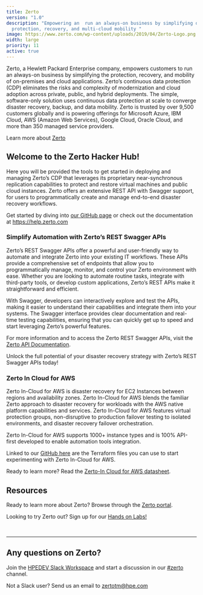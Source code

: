 ```yaml
---
title: Zerto
version: "1.0"
description: "Empowering an  run an always-on business by simplifying data
  protection, recovery, and multi-cloud mobility "
image: https://www.zerto.com/wp-content/uploads/2019/04/Zerto-Logo.png
width: large
priority: 11
active: true
---
```

Zerto, a Hewlett Packard Enterprise company, empowers customers to run an always-on business by simplifying the protection, recovery, and mobility of on-premises and cloud applications. Zerto’s continuous data protection (CDP) eliminates the risks and complexity of modernization and cloud adoption across private, public, and hybrid deployments. The simple, software-only solution uses continuous data protection at scale to converge disaster recovery, backup, and data mobility. Zerto is trusted by over 9,500 customers globally and is powering offerings for Microsoft Azure, IBM Cloud, AWS (Amazon Web Services), Google Cloud, Oracle Cloud, and more than 350 managed service providers.  

Learn more about [Zerto](https://www.hpe.com/us/en/zerto.html)

## Welcome to the Zerto Hacker Hub!

Here you will be provided the tools to get started in deploying and managing Zerto’s CDP that leverages its proprietary near-synchronous replication capabilities to protect and restore virtual machines and public cloud instances. Zerto offers an extensive REST API with Swagger support, for users to programmatically create and manage end-to-end disaster recovery workflows.  

Get started by diving into [our GitHub page](https://github.com/ZertoPublic) or check out the documentation at <https://help.zerto.com>



### Simplify Automation with Zerto’s REST Swagger APIs

Zerto’s REST Swagger APIs offer a powerful and user-friendly way to automate and integrate Zerto into your existing IT workflows. These APIs provide a comprehensive set of endpoints that allow you to programmatically manage, monitor, and control your Zerto environment with ease. Whether you are looking to automate routine tasks, integrate with third-party tools, or develop custom applications, Zerto’s REST APIs make it straightforward and efficient.

With Swagger, developers can interactively explore and test the APIs, making it easier to understand their capabilities and integrate them into your systems. The Swagger interface provides clear documentation and real-time testing capabilities, ensuring that you can quickly get up to speed and start leveraging Zerto’s powerful features.

For more information and to access the Zerto REST Swagger APIs, visit the [Zerto API Documentation](https://www.zerto.com/myzerto/apis/).

Unlock the full potential of your disaster recovery strategy with Zerto’s REST Swagger APIs today!



### Zerto In Cloud for AWS

Zerto In-Cloud for AWS is disaster recovery for EC2 Instances between regions and availability zones. Zerto In-Cloud for AWS blends the familiar Zerto approach to disaster recovery for workloads with the AWS native platform capabilities and services. Zerto In-Cloud for AWS features virtual protection groups, non-disruptive to production failover testing to isolated environments, and disaster recovery failover orchestration. 

Zerto In-Cloud for AWS supports 1000+ instance types and is 100% API-first developed to enable automation tools integration. 

Linked to our [GitHub here](https://github.com/ZertoPublic/ZIC-AWS) are the Terraform files you can use to start experimenting with Zerto In-Cloud for AWS.  

Ready to learn more? Read the [Zerto-In Cloud for AWS datasheet](https://www.zerto.com/wp-content/uploads/2021/11/Zerto-In-Cloud-for-AWS-Data-Sheet.pdf).



## Resources

Ready to learn more about Zerto? Browse through the [Zerto portal](https://www.zerto.com/).

Looking to try Zerto out? Sign up for our [Hands on Labs! ](https://www.zerto.com/myzerto/labs)

<br />

- - -

## Any questions on Zerto?

Join the [HPEDEV Slack Workspace](https://slack.hpedev.io/) and start a discussion in our [\#zerto](https://hpedev.slack.com/archives/C03J3EGDDM0) channel.

Not a Slack user? Send us an email to zertotm@hpe.com